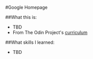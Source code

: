 #Google Homepage

##What this is:
- TBD
- From The Odin Project's [curriculum](http://www.theodinproject.com/web-development-101/html-css)

##What skills I learned:
- TBD